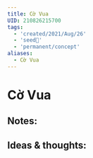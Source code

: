 ```yaml
---
title: Cờ Vua
UID: 210826215700
tags:
  - 'created/2021/Aug/26'
  - 'seed🥜'
  - 'permanent/concept'
aliases:
  - Cờ Vua
---
```

# Cờ Vua

## Notes:


## Ideas & thoughts:
